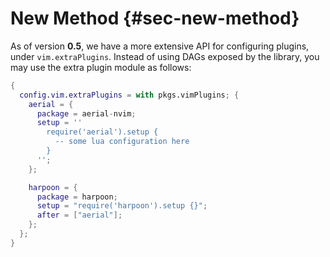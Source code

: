 # New Method {#sec-new-method}

As of version **0.5**, we have a more extensive API for configuring plugins,
under `vim.extraPlugins`. Instead of using DAGs exposed by the library, you may
use the extra plugin module as follows:

```nix
{
  config.vim.extraPlugins = with pkgs.vimPlugins; {
    aerial = {
      package = aerial-nvim;
      setup = ''
        require('aerial').setup {
          -- some lua configuration here
        }
      '';
    };

    harpoon = {
      package = harpoon;
      setup = "require('harpoon').setup {}";
      after = ["aerial"];
    };
  };
}
```
